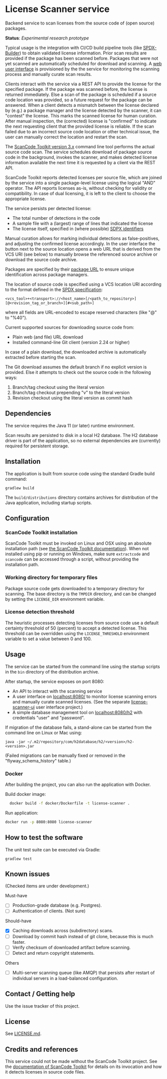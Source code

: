 # License Scanner service
Backend service to scan licenses from the source code of (open source) packages. 

**Status**: _Experimental research prototype_

Typical usage is the integration with CI/CD build pipeline tools (like 
[SPDX-Builder](https://github.com/philips-labs/spdx-builder)) to obtain validated
license information. Prior scan results are provided if the package has been
scanned before. Packages that were not yet scanned are automatically 
scheduled for download and scanning. A [web user interface](https://github.com/philips-labs/license-scanner-ui)
is provisioned by the the service for monitoring the scanning process and 
manually curate scan results.

Clients interact with the service via a REST API to provide the license for 
the specified package. If the package was scanned before, the license is
returned immediately. Else a scan of the package is scheduled if a source code
location was provided, so a future request for the package can be answered. 
When a client detects a mismatch between the license declared by (e.g.) a package 
manager and the license detected by the scanner, it can "contest" the license. 
This marks the scanned license for human curation. After manual inspection, 
the (corrected) license is "confirmed" to indicate the next requesting client 
that the provided license is reliable. If the scan failed due to an incorrect
source code location or other technical issue, the user can manually correct 
the location and restart the scan.

The [ScanCode Toolkit version 3.x](https://github.com/nexB/scancode-toolkit)
command line tool performs the actual source code scan. The service schedules 
download of package source code in the background, invokes the scanner, and 
makes detected license information available the next time it is requested by
a client via the REST API.

ScanCode Toolkit reports detected licenses per source file, which are joined by 
the service into a single package-level license using the logical "AND" operator.
The API reports licenses as-is, without checking for validity or compatibility. 
In case of dual licensing, it is left to the client to choose the appropriate 
license.

The service persists per detected license: 
- The total number of detections in the code
- A sample file with a (largest) range of lines that indicated the license
- The license itself, specified in (where possible) [SDPX identifiers](https://spdx.org/licenses)

Manual curation allows for marking individual detections as false-positives,
and adjusting the confirmed license accordingly. In the user interface the
button next to the source location opens a web URL that is derived from the 
VCS URI (see below) to manually browse the referenced source archive or download
the source code archive.

Packages are specified by their [package URL](https://github.com/package-url/purl-spec)
to ensure unique identification across package managers.

The location of source code is specified using a VCS location URI according
to the format defined in the [SPDX specification](https://spdx.github.io/spdx-spec/3-package-information/#37-package-download-location):
```
<vcs_tool>+<transport>://<host_name>[/<path_to_repository>][@<revision_tag_or_branch>][#<sub_path>]
```
where all fields are URL-encoded to escape reserved characters (like "@" to "%40").

Current supported sources for downloading source code from:
- Plain web (and file) URL download
- Installed command-line Git client (version 2.24 or higher)

In case of a plain download, the downloaded archive is automatically extracted
before starting the scan.

The Git download assumes the default branch if no explicit version is provided.
Else it attempts to check out the source code in the following ways:
1. Branch/tag checkout using the literal version
2. Branch/tag checkout prepending "v" to the literal version
3. Revision checkout using the literal version as commit hash

## Dependencies

The service requires the Java 11 (or later) runtime environment.

Scan results are persisted to disk in a local H2 database. The H2 database 
driver is part of the application, so no external dependencies are 
(currently) required for persistent storage.

## Installation

The application is built from source code using the standard Gradle build command:
```
gradlew build
```
The `build/distributions` directory contains archives for distribution of the
Java application, including startup scripts. 

## Configuration

### ScanCode Toolkit installation
ScanCode Toolkit must be invoked on Linux and OSX using an absolute
installation path (see [the ScanCode Toolkit documentation](https://scancode-toolkit.readthedocs.io/en/latest/cli-reference/synopsis.html)).
When not installed using pip or running on Windows, make sure `extractcode` and 
`scancode` can be accessed through a script, without providing the installation 
path.

### Working directory for temporary files
Package source code gets downloaded to a temporary directory for scanning.
The base directory is the `TMPDIR` directory, and can be changed by setting 
the `LICENSE_DIR` environment variable.

### License detection threshold
The heuristic processes detecting licenses from source code use a default 
certainty threshold of 50 (percent) to accept a detected license. This threshold
can be overridden using the `LICENSE_THRESHOLD` environment variable to set a 
value between 0 and 100.

## Usage

The service can be started from the command line using the startup scripts in the
`bin` directory of the distribution archive.

After startup, the service exposes on port 8080:
* An API to interact with the scanning service
* A user interface on [localhost:8080/](http://localhost:80080) to monitor license 
scanning errors and manually curate scanned licenses. (See the separate 
[license-scanner-ui](https://github.com/philips-labs/license-scanner-ui) 
user interface project.)
* A simple database management tool on [localhost:8080/h2](http://localhost:8080/h2)
with credentials "user" and "password".

If migration of the database fails, a stand-alone can be started from the 
command line on Linux or Mac using:

    java -jar ~/.m2/repository/com/h2database/h2/<version>/h2-<version>.jar
    
(Failed migrations can be manually fixed or removed in the "flyway_schema_history" 
table.)

### Docker
After building the project, you can also run the application with Docker.

Build docker image:

```bash
  docker build -f docker/Dockerfile -t license-scanner .
```

Run application:

```bash
docker run -p 8080:8080 license-scanner 
```

## How to test the software

The unit test suite can be executed via Gradle:
```
gradlew test
```

## Known issues
(Checked items are under development.)

Must-have
- [ ] Production-grade database (e.g. Postgres).
- [ ] Authentication of clients. (Not sure)

Should-have
- [x] Caching downloads across (subdirectory) scans.
- [ ] Download by commit hash instead of git clone, because this is much faster.
- [ ] Verify checksum of downloaded artifact before scanning.
- [ ] Detect and return copyright statements.

Others
- [ ] Multi-server scanning queue (like AMQP) that persists after restart of 
  individual servers in a load-balanced configuration.

## Contact / Getting help

Use the issue tracker of this project.

## License

See [LICENSE.md](LICENSE.md).

## Credits and references

This service could not be made without the ScanCode Toolkit project. See the
[documentation of ScanCode Toolkit](https://readthedocs.org/projects/scancode-toolkit)
for details on its invocation and how it detects licenses in source code files.
